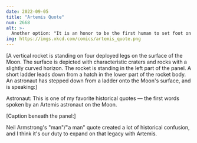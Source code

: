 ```yaml
---
date: 2022-09-05
title: "Artemis Quote"
num: 2668
alt: >-
  Another option: "It is an honor to be the first human to set foot on the moon."
img: https://imgs.xkcd.com/comics/artemis_quote.png
---
```

[A vertical rocket is standing on four deployed legs on the surface of the Moon. The surface is depicted with characteristic craters and rocks with a slightly curved horizon. The rocket is standing in the left part of the panel. A short ladder leads down from a hatch in the lower part of the rocket body. An astronaut has stepped down from a ladder onto the Moon's surface, and is speaking:]

Astronaut: This is one of my favorite historical quotes — the first words spoken by an Artemis astronaut on the Moon.

[Caption beneath the panel:]

Neil Armstrong's "man"/"a man" quote created a lot of historical confusion, and I think it's our duty to expand on that legacy with Artemis.